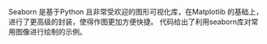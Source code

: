 Seaborn 是基于Python 且非常受欢迎的图形可视化库，在Matplotlib 的基础上，进行了更高级的封装，使得作图更加方便快捷。 
代码给出了利用seaborn库对常用图像进行绘制的示例。